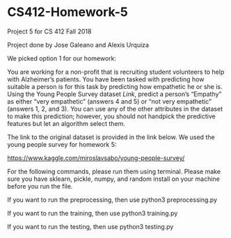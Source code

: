 # CS412-Homework-5
Project 5 for CS 412 Fall 2018

Project done by Jose Galeano and Alexis Urquiza

We picked option 1 for our homework:

You are working for a non-profit that is recruiting student volunteers to help with Alzheimer’s
patients. You have been tasked with predicting how suitable a person is for this task by predicting how
empathetic he or she is. Using the Young People Survey dataset
*Link*, predict a person’s “Empathy” as either 
“very empathetic” (answers 4 and 5) or “not very empathetic” (answers 1, 2, and 3). You can use any of
the other attributes in the dataset to make this prediction; however, you should not handpick the
predictive features but let an algorithm select them.

The link to the original dataset is provided in the link below. We used the young people survey for homework 5:

https://www.kaggle.com/miroslavsabo/young-people-survey/

For the following commands, please run them using terminal. Please make sure you have sklearn, pickle, numpy, and random install on your machine before you run the file.

If you want to run the preprocessing, then use python3 preprocessing.py

If you want to run the training, then use python3 training.py

If you want to run the testing, then use python3 testing.py

